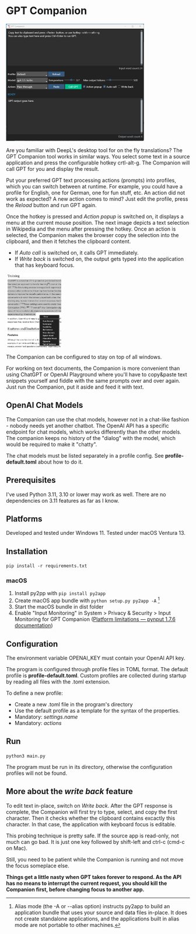 # GPT Companion

<img alt="Companion App" src="doc/app.png" width="75%" height="75%"/>

Are you familiar with DeepL's desktop tool for on the fly translations?
The GPT Companion tool works in similar ways. You select some text in a source
application and press the configurable hotkey crtl-alt-g. The Companion will
call GPT for you and display the result.

Put your preferred GPT text processing actions (prompts) into profiles, which you can switch between at runtime.
For example, you could have a profile for English, one for German, one for fun stuff, etc.
An action did not work as expected? A new action comes to mind? Just edit the profile, press the _Reload_ button and run GPT again.

Once the hotkey is pressed and *Action popup* is switched on, it displays a menu at the
current mouse position. The next image depicts a text selection in Wikipedia and
the menu after pressing the hotkey. Once an action is selected, the Companion makes the browser copy the selection
into the clipboard, and then it fetches the clipboard content. 
- If *Auto call* is switched on, it calls GPT immediately.
- If *Write back* is switched on, the output gets typed into the application that has keyboard focus.

<img alt="action popup" src="doc/popup.png" width="30%" height="30%"/>

The Companion can be configured to stay on top of all windows.

For working on text documents, the Companion is more convenient than using ChatGPT or OpenAI Playground
where you'll have to copy&paste text snippets yourself and fiddle with the
same prompts over and over again. Just run the Companion, put it aside and feed it with text.

## OpenAI Chat Models

The Companion can use the chat models, however not in a chat-like fashion -  nobody needs yet another chatbot. 
The OpenAI API has a specific endpoint for chat models, which works differently than the other models.
The companion keeps no history of the "dialog" with the model, which would be required to make it "chatty".

The chat models must be listed separately in a profile config. See __profile-default.toml__ about how to do it.

## Prerequisites

I've used Python 3.11, 3.10 or lower may work as well. There are no dependencies on 3.11 features as far as I know. 

## Platforms

Developed and tested under Windows 11. Tested under macOS Ventura 13.

## Installation

`pip install -r requirements.txt`

### macOS

1. Install py2pp with `pip install py2app`
2. Create macOS app bundle with `python setup.py py2app -A` [^1]
3. Start the macOS bundle in dist folder
4. Enable "Input Monitoring" in System > Privacy & Security > Input Monitoring for GPT Companion ([Platform limitations — pynput 1.7.6 documentation](https://pynput.readthedocs.io/en/latest/limitations.html))

[^1]: Alias mode (the -A or --alias option) instructs py2app to build an application bundle that uses your source and data files in-place. It does not create standalone applications, and the applications built in alias mode are not portable to other machines.

## Configuration

The environment variable OPENAI_KEY must contain your OpenAI API key.

The program is configured through profile files in TOML format. The default profile is **profile-default.toml**.
Custom profiles are collected during startup by reading all files with the .toml extension.

To define a new profile:

* Create a new .toml file in the program's directory
* Use the default profile as a template for the syntax of the properties.
* Mandatory: *settings.name*
* Mandatory: *actions*

## Run

`python3 main.py`

The program must be run in its directory, otherwise the configuration profiles will not be found.

## More about the *write back* feature 
To edit text in-place, switch on *Write back*. After the GPT response is complete, the Companion will first
try to type, select, and copy the first character. Then it checks whether the clipboard contains excactly this
character. In that case, the application with keyboard focus is editable.

This probing technique is pretty safe. If the source app is read-only, not much can go bad. It is just one key followed
by shift-left and ctrl-c (cmd-c on Mac). 

Still, you need to be patient while the Companion is running and not move the focus someplace else.

**Things get a little nasty when GPT takes forever to respond. As the API has no means to interrupt the current request,
you should kill the Companion first, before changing focus to another app.**